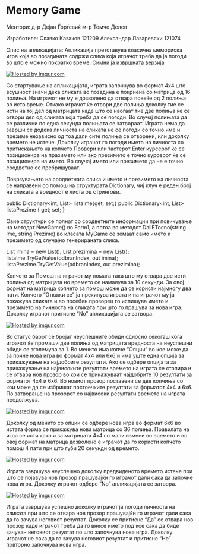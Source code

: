 Memory Game
============
Ментори: д-р Дејан Ѓорѓевиќ 
      м-р Томче Делев

Изработиле:	Славко		Казаков	121209
		Александар	Лазаревски	121074 

Опис на апликацијата:
	Апликација претставува класична мемориска игра која во позадината содржи слика која играчот треба да ја погоди во што е можно пократко време.
	<a href="https://github.com/skazakov93/SeminarskaVP/blob/master/SeminarskaVP/Properties/Memory%20Game.rar?raw=true">Симни ја извршната верзија</a>

<a href="http://imgur.com/Dt4HRZ9"><img src="http://i.imgur.com/Dt4HRZ9.jpg" title="Hosted by imgur.com" /></a>

Со стартување на апликацијата, играта започнува во формат 4x4 што всушност значи дека сликата во позадина е покриена со матрица од 16 полиња. На играчот не му е дозволено да отвара повеќе од 2 полиња во исто време. Откако играчот ќе отвори две полиња доколку тие се исти на тој дел од матрицата каде што се наоѓаат тие две полиња ќе се отвори дел од сликата која треба да се погоди. Во случај полињата да се различни по една секунда полињата се затвораат. Играта нема да заврши се додека личноста на сликата не се погоди со точно име и презиме независно од тоа дали сите полиња се отворени, или доколку времето не истече. Доколку играчот го погоди името на личноста со притискањето на копчето Провери или тастерот Enter курсерот ќе се позиционира на празимето или ако презимето е точно курсерот ќе се позиционира на името. Во случај името или презимето  да не е точно соодветно се пребришуваат. 

Поврзувањето на соодветната слика и името и презимето на личноста се направени со помош на структурата Dictionary, чиј клуч е реден број на сликата а вредност е листа од стрингови.

public Dictionary<int, List<string>> listaIme{get; set;}
   	public Dictionary<int, List<string>> listaPrezime { get; set; } 

Овие структури се полнат со соодветните информации при повикување на методот NewGame() во Form1, а потоа во методот DaliETocno(string Ime, string Prezime) во класата MyGame се земаат само името и презимето од случајно генерираната слика.

List<string> imina = new List<string>();
            List<string> prezimina = new List<string>();
            listaIme.TryGetValue(odbranIndex, out imina);
            listaPrezime.TryGetValue(odbranIndex, out prezimina);

Копчето за Помош на играчот му помага така што му отвара две исти полиња од матрицата но времето се намалува за 10 секунди. За овој формат на матрица копчето за помош може да се користи најмногу два пати. 
Копчето “Откажи се”  ја прекинува играта и на играчот му ја покажува сликата и во посебен прозорец го испишува името и презимето на личноста на сликата при што го прашува за нова игра. Доколку играчот притисне “No” апликацијата се затвора.

<a href="http://imgur.com/tYxE0ex"><img src="http://i.imgur.com/tYxE0ex.jpg" title="Hosted by imgur.com" /></a>

Во статус барот се бројат неуспешните обиди односно секогаш кога играчот ќе промаши две полиња од матрицата вредноста на неуспешни обиди се зголемува за 1.
	Во менито има копче “Опции” во кое може да за почне нова игра во формат 4x4 или 6x6 и има уште една опција за прикажување на најдобрите резултати. Ако се одбере опцијата за прикажување на највисоките резултати времето на играта се стопира и се отвара нов прозор во кои се прикажуваат најдобрите 10 резултати за форматот 4x4 и 6x6. Во новиот прозор поставени се две копчиња со кои може да се избришат постоечките резултати за форматот 4x4 и 6x6. По затворање на прозорот со највисоки резултати времето на играта продолжува.


<a href="http://imgur.com/9gAsQ6c"><img src="http://i.imgur.com/9gAsQ6c.jpg" title="Hosted by imgur.com" /></a>

Доколку од менито со опции се одбере нова игра во формат 6x6 во истата форма се прикажува нова матрица со 36 полиња. Правилата на игра се исти како и за матрицата 4x4 со мали измени во времето и во овој формат на матрица дозволено е играчот да го користи копчето помош 4 пати при што губи 20 секунди од времето.

<a href="http://imgur.com/tffSRyq"><img src="http://i.imgur.com/tffSRyq.jpg" title="Hosted by imgur.com" /></a>

Играта завршува неуспешно доколку предвиденото времето истече при што се појавува нов прозор прашувајќи го играчот дали сака да започне нова игра. Доколку играчот одбере “No” апликацијата се затвора.

<a href="http://imgur.com/ePoUHqo"><img src="http://i.imgur.com/ePoUHqo.jpg" title="Hosted by imgur.com" /></a>

Играта завршува успешно доколку играчот ја погоди личноста на сликата при што се отвара нов прозор прашувајќи го играчот дали сака да го зачува неговиот резултат. Доколку се притисне “Да” се отвара нов прозор каде играчот треба да го внесе името под кое сака да биде зачуван неговиот резултат по што започнува нова игра. Доколку играчот не сака да го зачува неговиот резултат и притисне “Не” повторно започнува нова игра.
